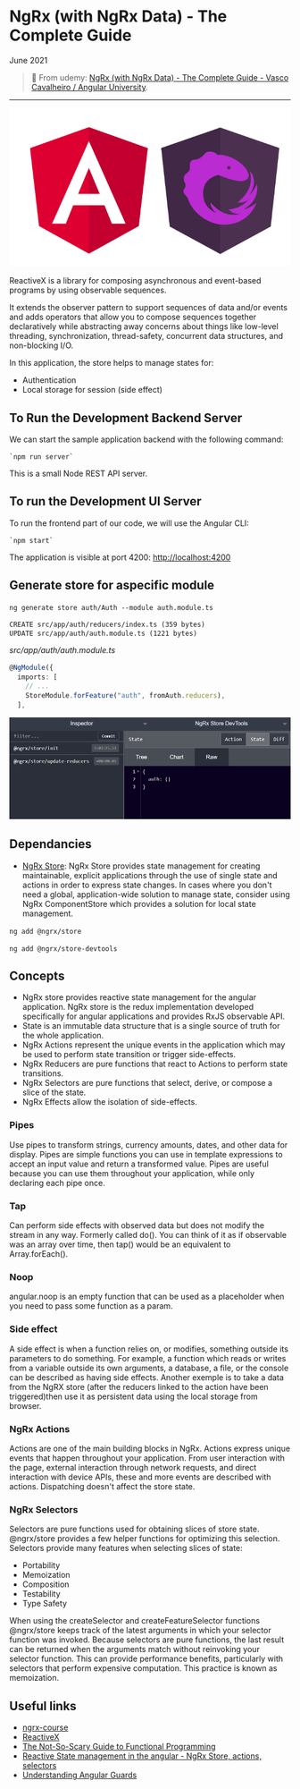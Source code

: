 # NgRx (with NgRx Data) - The Complete Guide

June 2021

> 🔨 From udemy: [NgRx (with NgRx Data) - The Complete Guide - Vasco Cavalheiro / Angular University](https://www.udemy.com/course/ngrx-course/).

---

![logo](_readme-img/logo.png)

ReactiveX is a library for composing asynchronous and event-based programs by using observable sequences.

It extends the observer pattern to support sequences of data and/or events and adds operators that allow you to compose sequences together declaratively while abstracting away concerns about things like low-level threading, synchronization, thread-safety, concurrent data structures, and non-blocking I/O.

In this application, the store helps to manage states for:

- Authentication
- Local storage for session (side effect)

## To Run the Development Backend Server

We can start the sample application backend with the following command:

    `npm run server`

This is a small Node REST API server.

## To run the Development UI Server

To run the frontend part of our code, we will use the Angular CLI:

    `npm start`

The application is visible at port 4200: [http://localhost:4200](http://localhost:4200)

## Generate store for aspecific module

`ng generate store auth/Auth --module auth.module.ts`

```batch
CREATE src/app/auth/reducers/index.ts (359 bytes)
UPDATE src/app/auth/auth.module.ts (1221 bytes)
```

_src/app/auth/auth.module.ts_

```ts
@NgModule({
  imports: [
    // ...
    StoreModule.forFeature("auth", fromAuth.reducers),
  ],
```

![logo](_readme-img/devtool-01.png)

## Dependancies

- [NgRx Store](https://ngrx.io/guide/store/why): NgRx Store provides state management for creating maintainable, explicit applications through the use of single state and actions in order to express state changes. In cases where you don't need a global, application-wide solution to manage state, consider using NgRx ComponentStore which provides a solution for local state management.

`ng add @ngrx/store`

`ng add @ngrx/store-devtools`

## Concepts

- NgRx store provides reactive state management for the angular application. NgRx store is the redux implementation developed specifically for angular applications and provides RxJS observable API.
- State is an immutable data structure that is a single source of truth for the whole application.
- NgRx Actions represent the unique events in the application which may be used to perform state transition or trigger side-effects.
- NgRx Reducers are pure functions that react to Actions to perform state transitions.
- NgRx Selectors are pure functions that select, derive, or compose a slice of the state.
- NgRx Effects allow the isolation of side-effects.

### Pipes

Use pipes to transform strings, currency amounts, dates, and other data for display. Pipes are simple functions you can use in template expressions to accept an input value and return a transformed value. Pipes are useful because you can use them throughout your application, while only declaring each pipe once.

### Tap

Can perform side effects with observed data but does not modify the stream in any way. Formerly called do(). You can think of it as if observable was an array over time, then tap() would be an equivalent to Array.forEach().

### Noop

angular.noop is an empty function that can be used as a placeholder when you need to pass some function as a param.

### Side effect

A side effect is when a function relies on, or modifies, something outside its parameters to do something. For example, a function which reads or writes from a variable outside its own arguments, a database, a file, or the console can be described as having side effects. Another exemple is to take a data from the NgRX store (after the reducers linked to the action have been triggered)then use it as persistent data using the local storage from browser.

### NgRx Actions

Actions are one of the main building blocks in NgRx. Actions express unique events that happen throughout your application. From user interaction with the page, external interaction through network requests, and direct interaction with device APIs, these and more events are described with actions. Dispatching doesn't affect the store state.

### NgRx Selectors

Selectors are pure functions used for obtaining slices of store state. @ngrx/store provides a few helper functions for optimizing this selection. Selectors provide many features when selecting slices of state:

- Portability
- Memoization
- Composition
- Testability
- Type Safety

When using the createSelector and createFeatureSelector functions @ngrx/store keeps track of the latest arguments in which your selector function was invoked. Because selectors are pure functions, the last result can be returned when the arguments match without reinvoking your selector function. This can provide performance benefits, particularly with selectors that perform expensive computation. This practice is known as memoization.

## Useful links

- [ngrx-course](https://github.com/angular-university/ngrx-course)
- [ReactiveX](http://reactivex.io/)
- [The Not-So-Scary Guide to Functional Programming](https://www.yld.io/blog/the-not-so-scary-guide-to-functional-programming/)
- [Reactive State management in the angular - NgRx Store, actions, selectors](https://www.initgrep.com/posts/javascript/angular/state-management-in-angualar-using-ngrx)
- [Understanding Angular Guards](https://codeburst.io/understanding-angular-guards-347b452e1892)
